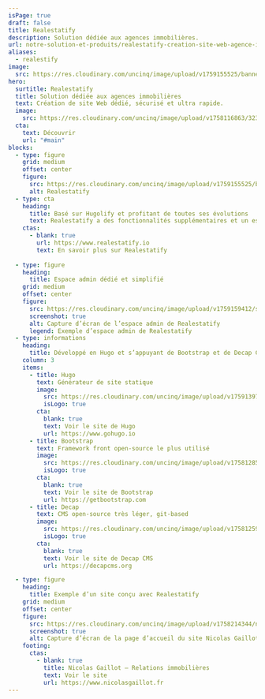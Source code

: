 ```yaml
---
isPage: true
draft: false
title: Realestatify
description: Solution dédiée aux agences immobilières.
url: notre-solution-et-produits/realestatify-creation-site-web-agence-immobiliere
aliases:
  - realestify
image:
  src: https://res.cloudinary.com/uncinq/image/upload/v1759155525/banner-realestatify_uzqqfh.png
hero:
  surtitle: Realestatify
  title: Solution dédiée aux agences immobilières
  text: Création de site Web dédié, sécurisé et ultra rapide.
  image:
    src: https://res.cloudinary.com/uncinq/image/upload/v1758116863/323.Real-Estate-Agent_k1joqv.svg
  cta:
    text: Découvrir
    url: "#main"
blocks:
  - type: figure
    grid: medium
    offset: center
    figure:
      src: https://res.cloudinary.com/uncinq/image/upload/v1759155525/banner-realestatify_uzqqfh.png
      alt: Realestatify
  - type: cta
    heading:
      title: Basé sur Hugolify et profitant de toutes ses évolutions
      text: Realestatify a des fonctionnalités supplémentaires et un espace admin dédié à l’univers du métier d’agent immobilier.
    ctas:
      - blank: true
        url: https://www.realestatify.io
        text: En savoir plus sur Realestatify
  
  - type: figure
    heading:
      title: Espace admin dédié et simplifié
    grid: medium
    offset: center
    figure:
      src: https://res.cloudinary.com/uncinq/image/upload/v1759159412/screenshot-realestatify-decapcms-home_bqsx7k.png
      screenshot: true
      alt: Capture d’écran de l’espace admin de Realestatify
      legend: Exemple d’espace admin de Realestatify
  - type: informations
    heading:
      title: Développé en Hugo et s’appuyant de Bootstrap et de Decap CMS
    column: 3
    items:
      - title: Hugo
        text: Générateur de site statique
        image:
          src: https://res.cloudinary.com/uncinq/image/upload/v1759139728/logo-hugo_mpfc7g.svg
          isLogo: true
        cta:
          blank: true
          text: Voir le site de Hugo
          url: https://www.gohugo.io
      - title: Bootstrap
        text: Framework front open-source le plus utilisé
        image:
          src: https://res.cloudinary.com/uncinq/image/upload/v1758128591/logo-bootstrap-5_h3gtgt.svg
          isLogo: true
        cta:
          blank: true
          text: Voir le site de Bootstrap
          url: https://getbootstrap.com
      - title: Decap
        text: CMS open-source très léger, git-based
        image:
          src: https://res.cloudinary.com/uncinq/image/upload/v1758125974/logo-decap-cms_s1xnvt.svg
          isLogo: true
        cta:
          blank: true
          text: Voir le site de Decap CMS
          url: https://decapcms.org

  - type: figure
    heading:
      title: Exemple d’un site conçu avec Realestatify
    grid: medium
    offset: center
    figure:
      src: https://res.cloudinary.com/uncinq/image/upload/v1758214344/nicolasgaillot_qlcigg.png
      screenshot: true
      alt: Capture d’écran de la page d’accueil du site Nicolas Gaillot
    footing:
      ctas:
        - blank: true
          title: Nicolas Gaillot — Relations immobilières
          text: Voir le site
          url: https://www.nicolasgaillot.fr
---
```

